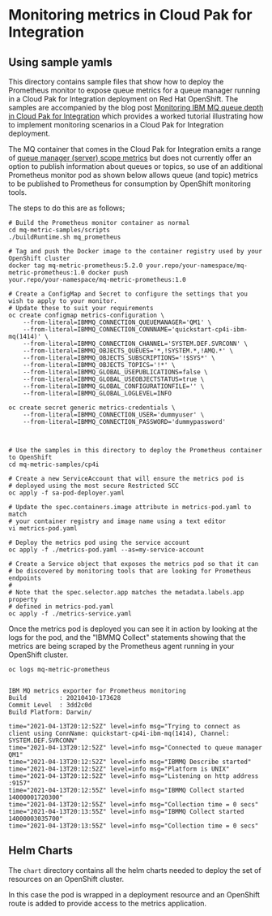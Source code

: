 # Monitoring metrics in Cloud Pak for Integration

## Using sample yamls

This directory contains sample files that show how to deploy the Prometheus monitor to expose queue metrics for a queue
manager running in a Cloud Pak for Integration deployment on Red Hat OpenShift. The samples are accompanied by the blog
post
[Monitoring IBM MQ queue depth in Cloud Pak for Integration](https://community.ibm.com/community/user/integration/blogs/matt-roberts1/2021/05/03/monitoring-mq-qdepth-cp4i)
which provides a worked tutorial illustrating how to implement monitoring scenarios in a Cloud Pak for Integration
deployment.

The MQ container that comes in the Cloud Pak for Integration emits a range of
[queue manager (server) scope metrics](https://www.ibm.com/docs/en/ibm-mq/latest?topic=operator-metrics-published-when-using-mq)
but does not currently offer an option to publish information about queues or topics, so use of an additional Prometheus
monitor pod as shown below allows queue (and topic) metrics to be published to Prometheus for consumption by OpenShift
monitoring tools.

The steps to do this are as follows;

```
# Build the Prometheus monitor container as normal
cd mq-metric-samples/scripts
./buildRuntime.sh mq_prometheus

# Tag and push the Docker image to the container registry used by your OpenShift cluster
docker tag mq-metric-prometheus:5.2.0 your.repo/your-namespace/mq-metric-prometheus:1.0 docker push
your.repo/your-namespace/mq-metric-prometheus:1.0

# Create a ConfigMap and Secret to configure the settings that you wish to apply to your monitor.
# Update these to suit your requirements
oc create configmap metrics-configuration \
    --from-literal=IBMMQ_CONNECTION_QUEUEMANAGER='QM1' \
    --from-literal=IBMMQ_CONNECTION_CONNNAME='quickstart-cp4i-ibm-mq(1414)' \
    --from-literal=IBMMQ_CONNECTION_CHANNEL='SYSTEM.DEF.SVRCONN' \
    --from-literal=IBMMQ_OBJECTS_QUEUES='*,!SYSTEM.*,!AMQ.*' \
    --from-literal=IBMMQ_OBJECTS_SUBSCRIPTIONS='!$SYS*' \
    --from-literal=IBMMQ_OBJECTS_TOPICS='!*' \
    --from-literal=IBMMQ_GLOBAL_USEPUBLICATIONS=false \
    --from-literal=IBMMQ_GLOBAL_USEOBJECTSTATUS=true \
    --from-literal=IBMMQ_GLOBAL_CONFIGURATIONFILE='' \
    --from-literal=IBMMQ_GLOBAL_LOGLEVEL=INFO

oc create secret generic metrics-credentials \
    --from-literal=IBMMQ_CONNECTION_USER='dummyuser' \
    --from-literal=IBMMQ_CONNECTION_PASSWORD='dummypassword'



# Use the samples in this directory to deploy the Prometheus container to OpenShift
cd mq-metric-samples/cp4i

# Create a new ServiceAccount that will ensure the metrics pod is
# deployed using the most secure Restricted SCC
oc apply -f sa-pod-deployer.yaml

# Update the spec.containers.image attribute in metrics-pod.yaml to match
# your container registry and image name using a text editor
vi metrics-pod.yaml

# Deploy the metrics pod using the service account
oc apply -f ./metrics-pod.yaml --as=my-service-account

# Create a Service object that exposes the metrics pod so that it can
# be discovered by monitoring tools that are looking for Prometheus endpoints
#
# Note that the spec.selector.app matches the metadata.labels.app property
# defined in metrics-pod.yaml
oc apply -f ./metrics-service.yaml
```


Once the metrics pod is deployed you can see it in action by looking at the logs for the pod, and the "IBMMQ Collect"
statements showing that the metrics are being scraped by the Prometheus agent running in your OpenShift cluster.
```
oc logs mq-metric-prometheus


IBM MQ metrics exporter for Prometheus monitoring
Build         : 20210410-173628 
Commit Level  : 3dd2c0d
Build Platform: Darwin/

time="2021-04-13T20:12:52Z" level=info msg="Trying to connect as client using ConnName: quickstart-cp4i-ibm-mq(1414), Channel: SYSTEM.DEF.SVRCONN"
time="2021-04-13T20:12:52Z" level=info msg="Connected to queue manager  QM1"
time="2021-04-13T20:12:52Z" level=info msg="IBMMQ Describe started"
time="2021-04-13T20:12:52Z" level=info msg="Platform is UNIX"
time="2021-04-13T20:12:52Z" level=info msg="Listening on http address :9157"
time="2021-04-13T20:12:55Z" level=info msg="IBMMQ Collect started 14000001720300"
time="2021-04-13T20:12:55Z" level=info msg="Collection time = 0 secs"
time="2021-04-13T20:13:55Z" level=info msg="IBMMQ Collect started 14000003035700"
time="2021-04-13T20:13:55Z" level=info msg="Collection time = 0 secs"
```

## Helm Charts

The `chart` directory contains all the helm charts needed to deploy the set of resources on an OpenShift cluster.

In this case the pod is wrapped in a deployment resource and an OpenShift route is added to provide access to the
metrics application.
